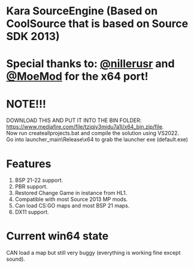 # Kara SourceEngine (Based on CoolSource that is based on Source SDK 2013)

# Special thanks to: [@nillerusr](https://github.com/nillerusr) and [@MoeMod](https://github.com/MoeMod) for the x64 port!

# NOTE!!!
DOWNLOAD THIS AND PUT IT INTO THE BIN FOLDER:
https://www.mediafire.com/file/tziqjy3midu7a1l/x64_bin.zip/file.  
Now run createallprojects.bat and compile the solution using VS2022.  
Go into launcher_main\Release\x64 to grab the launcher exe (default.exe)

# Features
1. BSP 21-22 support.
2. PBR support.
3. Restored Change Game in instance from HL1.
4. Compatible with most Source 2013 MP mods.
5. Can load CS:GO maps and most BSP 21 maps.
6. DX11 support.

# Current win64 state
CAN load a map but still very buggy (everything is working fine except sound).


